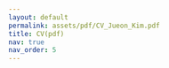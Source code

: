 ```yaml
---
layout: default
permalink: assets/pdf/CV_Jueon_Kim.pdf
title: CV(pdf)
nav: true
nav_order: 5
---
```


